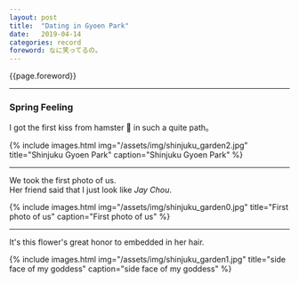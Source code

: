 ```yaml
---
layout: post
title:  "Dating in Gyoen Park"
date:   2019-04-14
categories: record
foreword: なに笑ってるの。
---
```


{{page.foreword}}

---
### Spring Feeling

I got the first kiss from hamster 🐹 in such a quite path。

{% include images.html img="/assets/img/shinjuku_garden2.jpg" title="Shinjuku Gyoen Park" caption="Shinjuku Gyoen Park" %}

---
We took the first photo of us.  
Her friend said that I just look like *Jay Chou*.

{% include images.html img="/assets/img/shinjuku_garden0.jpg" title="First photo of us" caption="First photo of us" %}

---
It's this flower's great honor to embedded in her hair.

{% include images.html img="/assets/img/shinjuku_garden1.jpg" title="side face of my goddess" caption="side face of my goddess" %}
